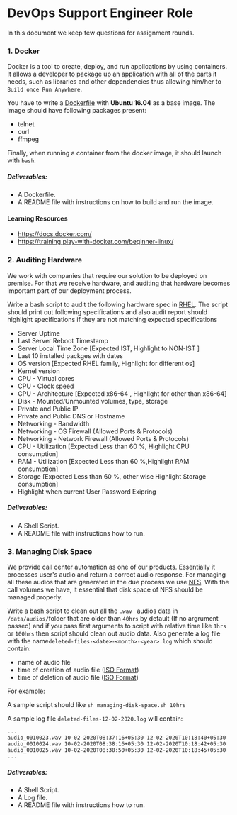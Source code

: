 # DevOps Support Engineer Role

In this document we keep few questions for assignment rounds.

### 1. Docker
Docker is a tool to create, deploy, and run applications by using containers. It allows a developer to package up an application with all of the parts it needs, such as libraries and other dependencies thus allowing him/her to `Build once Run Anywhere`.

You have to write a [Dockerfile](https://docs.docker.com/engine/reference/builder/) with **Ubuntu 16.04** as a base image. The image should have following packages present:
- telnet
- curl
- ffmpeg

Finally, when running a container from the docker image, it should launch with `bash`.

##### Deliverables:
- A Dockerfile.
- A README file with instructions on how to build and run the image.

#### Learning Resources
- https://docs.docker.com/
- https://training.play-with-docker.com/beginner-linux/


### 2. Auditing Hardware
We work with companies that require our solution to be deployed on premise. For that we receive hardware, and auditing that hardware becomes important part of our deployment process.

Write a bash script to audit the following hardware spec in [RHEL](https://www.redhat.com/en/technologies/linux-platforms/enterprise-linux). The script should print out following specifications and also audit report should highlight specifications if they are not matching expected specifications

  - Server Uptime
  - Last Server Reboot Timestamp
  - Server Local Time Zone [Expected IST, Highlight to NON-IST ]
  - Last 10 installed packges with dates
  - OS version [Expected RHEL family, Highlight for different os]
  - Kernel version
  - CPU - Virtual cores
  - CPU - Clock speed
  - CPU - Architecture [Expected x86-64 , Highlight for other than x86-64]
  - Disk - Mounted/Unmounted volumes, type, storage
  - Private and Public IP
  - Private and Public DNS or Hostname
  - Networking - Bandwidth
  - Networking - OS Firewall (Allowed Ports & Protocols)
  - Networking - Network Firewall (Allowed Ports & Protocols)
  - CPU - Utilization [Expected Less than 60 %, Highlight CPU consumption]
  - RAM - Utilization [Expected Less than 60 %,Highlight RAM consumption]
  - Storage [Expected Less than 60 %, other wise Highlight Storage consumption]
  - Highlight when current User Password Exipring

##### Deliverables:
- A Shell Script.
- A README file with instructions how to run.

### 3. Managing Disk Space
We provide call center automation as one of our products. Essentially it processes user's audio and return a correct audio response. For managing all these audios that are generated in the due process we use [NFS](https://en.wikipedia.org/wiki/Network_File_System). With the call volumes we have, it essential that disk space of NFS should be managed properly.

Write a bash script to clean out all the `.wav ` audios data in `/data/audios/`folder that are older than `40hrs` by default (If no argrument passed) and if you pass first arguments to script with relative time like `1hrs` or `100hrs` then script should clean out audio data. Also generate a log file with the name`deleted-files-<date>-<month>-<year>.log` which should contain:
  * name of audio file
  * time of creation of audio file ([ISO Format](https://en.wikipedia.org/wiki/ISO_8601))
  * time of deletion of audio file ([ISO Format](https://en.wikipedia.org/wiki/ISO_8601))

For example:

A sample script should like `sh managing-disk-space.sh 10hrs`

A sample log file `deleted-files-12-02-2020.log` will contain:
```shell
...
audio_0010023.wav 10-02-2020T08:37:16+05:30 12-02-2020T10:18:40+05:30
audio_0010024.wav 10-02-2020T08:38:16+05:30 12-02-2020T10:18:42+05:30
audio_0010025.wav 10-02-2020T08:38:50+05:30 12-02-2020T10:18:45+05:30
...
```

##### Deliverables:
- A Shell Script.
- A Log file.
- A README file with instructions how to run.

